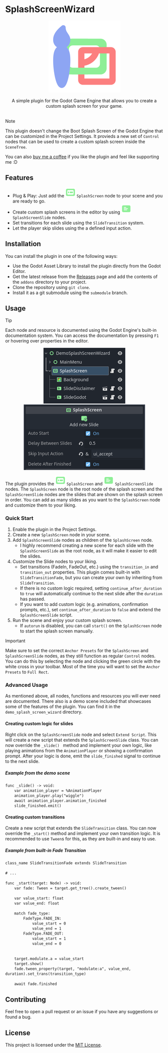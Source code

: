 # SplashScreenWizard

<p align="center">
  <img src="addons\splash_screen_wizard\icons\ProjectIcon.png" alt="Logo"/>
</p>

<center>
A simple plugin for the Godot Game Engine that allows you to create a custom splash screen for your game.
</center>

<br>

> [!NOTE]
> This plugin doesn't change the Boot Splash Screen of the Godot Engine that can be customized in the Project Settings. It provieds a new set of `Control` nodes that can be used to create a custom splash screen inside the `SceneTree`.


You can also [buy me a coffee](https://ko-fi.com/pat02) if you like the plugin and feel like supporting me :D


## Features
- Plug & Play: Just add the ![IconSplashScreen](addons/splash_screen_wizard/icons/SplashScreen.svg) `SplashScreen` node to your scene and you are ready to go.
- Create custom splash screens in the editor by using ![IconSplashScreenSlide](addons/splash_screen_wizard/icons/SplashScreenSlide.svg) `SplashScreenSlide` nodes.
- Set transitions for each slide using the `SlideTransition` system.
- Let the player skip slides using the a defined input action.

## Installation
You can install the plugin in one of the following ways:

- Use the Godot Asset Library to install the plugin directly from the Godot Editor.
- Get the latest release from the [Releases](https://github.com/ThePat02/SplashScreenWizard/releases) page and add the contents of the `addons` directory to your project.
- Clone the repository using `git clone`.
- Install it as a git submodule using the `submodule` branch.


## Usage
> [!TIP]
> Each node and resource is documented using the Godot Engine's built-in documentation system. You can access the documentation by pressing `F1` or hovering over properties in the editor.

<p align="center">
  <img src="images\screenshot_tree.png" alt="Screenshot of the SceneTree"/>
  <img src="images\screenshot_inspector.png" alt= "Screenshot of the Inspector"/>
</p>

The plugin provides the ![IconSplashScreen](addons/splash_screen_wizard/icons/SplashScreen.svg) `SplashScreen`  and ![IconSplashScreenSlide](addons/splash_screen_wizard/icons/SplashScreenSlide.svg) `SplashScreenSlide` nodes. The `SplashScreen` node is the root node of the splash screen and the `SplashScreenSlide` nodes are the slides that are shown on the splash screen in order. You can add as many slides as you want to the `SplashScreen` node and customize them to your liking.


### Quick Start
1. Enable the plugin in the Project Settings.
2. Create a new `SplashScreen` node in your scene.
3. Add `SplashScreenSlide` nodes as children of the `SplashScreen` node.
   - I highly recommend creating a new scene for each slide with the `SplashScreenSlide` as the root node, as it will make it easier to edit the slides.
4. Customize the Slide nodes to your liking.
    - Set transitions (FadeIn, FadeOut, etc.) using the `transition_in` and `transition_out` properties. This plugin comes built-in with `SlideTransitionFade`, but you can create your own by inheriting from `SlideTransition`.
    - If there is no custom logic required, setting `continue_after_duration` to `true` will automatically continue to the next slide after the `duration` has passed.
    - If you want to add custom logic (e.g. animations, confirmation prompts, etc.), set `continue_after_duration` to `false` and extend the `SplashScreenSlide` script.
5. Run the scene and enjoy your custom splash screen.
    - If `autorun` is disabled, you can call `start()` on the `SplashScreen` node to start the splash screen manually.


> [!IMPORTANT]
> Make sure to set the correct `Anchor Presets` for the `SplashScreen` and `SplashScreenSlide` nodes, as they still function as regular `Control` nodes. You can do this by selecting the node and clicking the green circle with the white cross in your toolbar. Most of the time you will want to set the `Anchor Presets` to `Full Rect`.


### Advanced Usage
As mentioned above, all nodes, functions and resources you will ever need are documented. There also is a demo scene included that showcases some of the features of the plugin. You can find it in the `demo_splash_screen_wizard` directory.

#### Creating custom logic for slides
Right click on the `SplashScreenSlide` node and select `Extend Script`. This will create a new script that extends the `SplashScreenSlide` class. You can now override the `_slide()
` method and implement your own logic, like playing animations from the `AnimationPlayer` or showing a confirmation prompt. After your logic is done, emit the `slide_finished` signal to continue to the next slide.

##### Example from the demo scene
```gdscript
func _slide() -> void:
	var animation_player = %AnimationPlayer
	animation_player.play("wiggle")
	await animation_player.animation_finished
	slide_finished.emit()
```

#### Creating custom transitions
Create a new script that extends the `SlideTransition` class. You can now override the `_start()` method and implement your own transition logic. It is recommended to use `Tween`s for this, as they are built-in and easy to use.

##### Example from built-in Fade Transition
```gdscript
class_name SlideTransitionFade extends SlideTransition

# ...

func _start(target: Node) -> void:
    var fade: Tween = target.get_tree().create_tween()

    var value_start: float
    var value_end: float

    match fade_type:
        FadeType.FADE_IN:
            value_start = 0
            value_end = 1
        FadeType.FADE_OUT:
            value_start = 1
            value_end = 0

    
    target.modulate.a = value_start
    target.show()
    fade.tween_property(target, "modulate:a", value_end, duration).set_trans(transition_type)

    await fade.finished
```


## Contributing
Feel free to open a pull request or an issue if you have any suggestions or found a bug.


## License
This project is licensed under the [MIT License](LICENSE.md).
